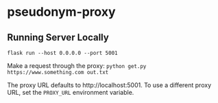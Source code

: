 # pseudonym-proxy

## Running Server Locally
`flask run --host 0.0.0.0 --port 5001`

Make a request through the proxy:
`python get.py https://www.something.com out.txt`

The proxy URL defaults to http://localhost:5001.
To use a different proxy URL, set the `PROXY_URL` environment variable.

